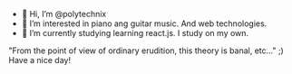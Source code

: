 - 👋 Hi, I’m @polytechnix
- 👀 I’m interested in piano ang guitar music. And web technologies.
- 🌱 I’m currently studying learning react.js. I study on my own.
<!--
- 💞️ I’m looking to collaborate on ...
- 📫 How to reach me ...
-->
"From the point of view of ordinary erudition, this theory is banal, etc..." ;)  
Have a nice day!
